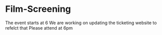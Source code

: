 # Film-Screening
The event starts at 6
We are working on updating the ticketing website to refelct that
Please attend at 6pm
